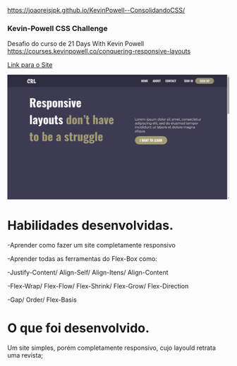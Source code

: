 https://joaoreisjpk.github.io/KevinPowell--ConsolidandoCSS/

### Kevin-Powell CSS Challenge

Desafio do curso de 21 Days With Kevin Powell https://courses.kevinpowell.co/conquering-responsive-layouts

[Link para o Site](https://joaoreisjpk.github.io/KevinPowell--ConsolidandoCSS/)

![plot](./img/preview.png)

# Habilidades desenvolvidas.

-Aprender como fazer um site completamente responsivo </br>

-Aprender todas as ferramentas do Flex-Box como: </br>

  -Justify-Content/ Align-Self/ Align-Itens/ Align-Content </br>

  -Flex-Wrap/ Flex-Flow/ Flex-Shrink/ Flex-Grow/ Flex-Direction  </br>

  -Gap/ Order/ Flex-Basis </br>

# O que foi desenvolvido.

Um site simples, porém completamente responsivo, cujo layould retrata uma revista;
